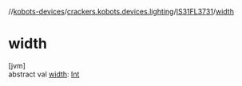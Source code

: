 //[kobots-devices](../../../index.md)/[crackers.kobots.devices.lighting](../index.md)/[IS31FL3731](index.md)/[width](width.md)

# width

[jvm]\
abstract val [width](width.md): [Int](https://kotlinlang.org/api/latest/jvm/stdlib/kotlin/-int/index.html)
